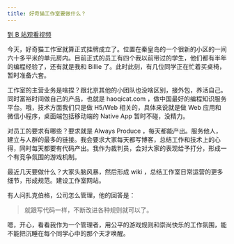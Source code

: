 ```yaml
---
title: 好奇猫工作室要做什么？
---
```


[到 B 站观看视频](https://www.bilibili.com/video/BV18Z4y1K7rv/)

今天，好奇猫工作室就算正式挂牌成立了。位置在秦皇岛的一个很新的小区的一间六十多平米的单元房内。目前正式的员工有四个我以前带过的学生，他们都有半年的编程经验了，还有就是我和 Billie 了。此时此刻，有几位同学正在忙着买桌椅，暂时准备六套。

工作室的主营业务是啥捏？跟北京其他的小团队也没啥区别，接外包，养活自己。同时富裕时间做自己的产品，也就是 haoqicat.com ，做中国最好的编程知识服务平台。哦，技术方面我们只是做 H5/Web 相关的，具体来说就是做 Web 应用和微信小程序，桌面端包括移动端的 Native App 暂时不碰，没精力。

对员工的要求有哪些？要求就是 Always Produce ，每天都能产出。服务他人，建立与人群的最多的链接。我会要求大家每天都写博客，总结工作和技术上的心得，同时每天都要有代码产出。我作为裁判员，会对大家的表现给予打分，形成一个有竞争氛围的游戏机制。

最近几天要做什么？大家头脑风暴，然后形成 wiki ，总结工作室日常运营的更多细节，形成规范。建设工作室网站。

有人问扎克伯格，公司怎么管理，他的回答是：

> 就跟写代码一样，不断改进各种规则就可以了。

嗯，开心，看看我作为一个管理者，用公平的游戏规则和崇尚快乐的工作氛围，能不能把沉睡在每个同学心中的那个天才唤醒。
